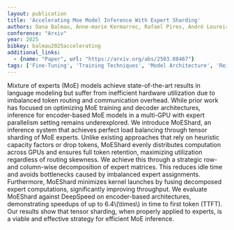 ```yaml
---
layout: publication
title: 'Accelerating Moe Model Inference With Expert Sharding'
authors: Oana Balmau, Anne-marie Kermarrec, Rafael Pires, André Loureiro Espírito Santo, Martijn De Vos, Milos Vujasinovic
conference: "Arxiv"
year: 2025
bibkey: balmau2025accelerating
additional_links:
  - {name: "Paper", url: "https://arxiv.org/abs/2503.08467"}
tags: ['Fine-Tuning', 'Training Techniques', 'Model Architecture', 'Reinforcement Learning']
---
```

Mixture of experts (MoE) models achieve state-of-the-art results in language
modeling but suffer from inefficient hardware utilization due to imbalanced
token routing and communication overhead. While prior work has focused on
optimizing MoE training and decoder architectures, inference for encoder-based
MoE models in a multi-GPU with expert parallelism setting remains
underexplored. We introduce MoEShard, an inference system that achieves perfect
load balancing through tensor sharding of MoE experts. Unlike existing
approaches that rely on heuristic capacity factors or drop tokens, MoEShard
evenly distributes computation across GPUs and ensures full token retention,
maximizing utilization regardless of routing skewness. We achieve this through
a strategic row- and column-wise decomposition of expert matrices. This reduces
idle time and avoids bottlenecks caused by imbalanced expert assignments.
Furthermore, MoEShard minimizes kernel launches by fusing decomposed expert
computations, significantly improving throughput. We evaluate MoEShard against
DeepSpeed on encoder-based architectures, demonstrating speedups of up to
6.4\\(\times\\) in time to first token (TTFT). Our results show that tensor
sharding, when properly applied to experts, is a viable and effective strategy
for efficient MoE inference.
